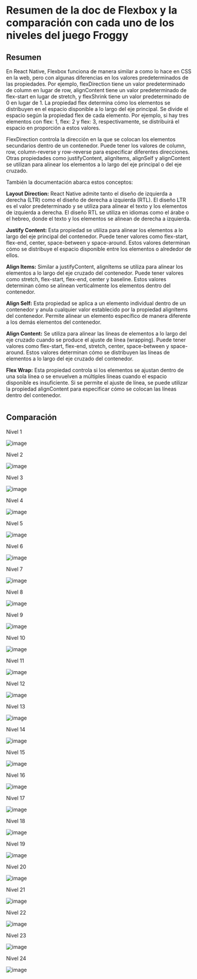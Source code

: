 # Resumen de la doc de Flexbox y la comparación con cada uno de los niveles del juego Froggy

## Resumen


En React Native, Flexbox funciona de manera similar a como lo hace en CSS en la web, pero con algunas diferencias en los valores predeterminados de las propiedades. Por ejemplo, flexDirection tiene un valor predeterminado de column en lugar de row, alignContent tiene un valor predeterminado de flex-start en lugar de stretch, y flexShrink tiene un valor predeterminado de 0 en lugar de 1.
La propiedad flex determina cómo los elementos se distribuyen en el espacio disponible a lo largo del eje principal. Se divide el espacio según la propiedad flex de cada elemento. Por ejemplo, si hay tres elementos con flex: 1, flex: 2 y flex: 3, respectivamente, se distribuirá el espacio en proporción a estos valores.

FlexDirection controla la dirección en la que se colocan los elementos secundarios dentro de un contenedor. Puede tener los valores de column, row, column-reverse y row-reverse para especificar diferentes direcciones. Otras propiedades como justifyContent, alignItems, alignSelf y alignContent se utilizan para alinear los elementos a lo largo del eje principal o del eje cruzado.

También la documentación abarca estos conceptos:

**Layout Direction:** React Native admite tanto el diseño de izquierda a derecha (LTR) como el diseño de derecha a izquierda (RTL). El diseño LTR es el valor predeterminado y se utiliza para alinear el texto y los elementos de izquierda a derecha. El diseño RTL se utiliza en idiomas como el árabe o el hebreo, donde el texto y los elementos se alinean de derecha a izquierda.

**Justify Content:** Esta propiedad se utiliza para alinear los elementos a lo largo del eje principal del contenedor. Puede tener valores como flex-start, flex-end, center, space-between y space-around. Estos valores determinan cómo se distribuye el espacio disponible entre los elementos o alrededor de ellos.

**Align Items:** Similar a justifyContent, alignItems se utiliza para alinear los elementos a lo largo del eje cruzado del contenedor. Puede tener valores como stretch, flex-start, flex-end, center y baseline. Estos valores determinan cómo se alinean verticalmente los elementos dentro del contenedor.

**Align Self:** Esta propiedad se aplica a un elemento individual dentro de un contenedor y anula cualquier valor establecido por la propiedad alignItems del contenedor. Permite alinear un elemento específico de manera diferente a los demás elementos del contenedor.

**Align Content:** Se utiliza para alinear las líneas de elementos a lo largo del eje cruzado cuando se produce el ajuste de línea (wrapping). Puede tener valores como flex-start, flex-end, stretch, center, space-between y space-around. Estos valores determinan cómo se distribuyen las líneas de elementos a lo largo del eje cruzado del contenedor.

**Flex Wrap:** Esta propiedad controla si los elementos se ajustan dentro de una sola línea o se envuelven a múltiples líneas cuando el espacio disponible es insuficiente. Si se permite el ajuste de línea, se puede utilizar la propiedad alignContent para especificar cómo se colocan las líneas dentro del contenedor.

#

## Comparación

Nivel 1

![image](https://github.com/Moises024/examen_final/assets/126703271/2ae01a77-163f-4dea-99a5-f97bf28e9ebb)

Nivel 2

![image](https://github.com/Moises024/examen_final/assets/126703271/688b7608-3c22-4f5c-acad-5b539d3b868d)


Nivel 3

![image](https://github.com/Moises024/examen_final/assets/126703271/deb95e7b-e83e-4dcd-ac25-cbf9cd393cf8)


Nivel 4

![image](https://github.com/Moises024/examen_final/assets/126703271/1a9cafd1-4eac-4873-bc85-f5e849f52058)


Nivel 5

![image](https://github.com/Moises024/examen_final/assets/126703271/205f9e29-4a4d-45d1-b145-145c4bd1e4c4)


Nivel 6

![image](https://github.com/Moises024/examen_final/assets/126703271/b431aa0e-8c58-417a-b2bc-0dc67ea8b085)


Nivel 7

![image](https://github.com/Moises024/examen_final/assets/126703271/bc407f49-0d92-4b32-9281-3792384bba8a)


Nivel 8

![image](https://github.com/Moises024/examen_final/assets/126703271/34c7e7d1-c9a2-4398-a6da-48581d7399fa)


Nivel 9

![image](https://github.com/Moises024/examen_final/assets/126703271/b1825a0b-e57a-4e2d-a45a-0dc5b0e0ab60)


Nivel 10

![image](https://github.com/Moises024/examen_final/assets/126703271/39e87cc3-98cb-4df1-b960-597e0cba4144)


Nivel 11

![image](https://github.com/Moises024/examen_final/assets/126703271/eb41a3c6-875e-40b1-98f4-4b2e47382cf2)


Nivel 12

![image](https://github.com/Moises024/examen_final/assets/126703271/dffd5bed-9622-476f-a971-d9abe39ffb56)


Nivel 13

![image](https://github.com/Moises024/examen_final/assets/126703271/ecbb3cda-0a4a-454d-a4a2-068866e244d9)


Nivel 14

![image](https://github.com/Moises024/examen_final/assets/126703271/fb27dad2-b8a5-457c-9a05-c41b19e5feb1)


Nivel 15

![image](https://github.com/Moises024/examen_final/assets/126703271/871ef2df-23e9-4b51-9a95-26c96530c4e8)


Nivel 16

![image](https://github.com/Moises024/examen_final/assets/126703271/daed1717-2b63-42a0-aaa2-e94b52271070)


Nivel 17


![image](https://github.com/Moises024/examen_final/assets/126703271/619d8d94-b1c3-43db-b936-9175144049cf)


Nivel 18


![image](https://github.com/Moises024/examen_final/assets/126703271/549816de-33f4-423f-a9d5-28dc991a2c50)


Nivel 19


![image](https://github.com/Moises024/examen_final/assets/126703271/4cdf701b-0aaa-4507-9849-abfe4de3c5eb)


Nivel 20


![image](https://github.com/Moises024/examen_final/assets/126703271/931be8aa-29dd-4927-955e-8e6e1d504bf9)


Nivel 21


![image](https://github.com/Moises024/examen_final/assets/126703271/7518fef4-051d-4446-8d42-5f6db5348488)


Nivel 22


![image](https://github.com/Moises024/examen_final/assets/126703271/123e88be-5522-4f55-a8dc-7e9092b7b3ff)


Nivel 23


![image](https://github.com/Moises024/examen_final/assets/126703271/068f4558-7b1e-486d-9f4d-653bd6219ffc)


Nivel 24


![image](https://github.com/Moises024/examen_final/assets/126703271/6e7ebb68-03d1-4423-8217-3707bd34efd2)


